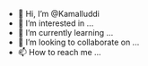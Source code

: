 - 👋 Hi, I’m @Kamalluddi
- 👀 I’m interested in ...
- 🌱 I’m currently learning ...
- 💞️ I’m looking to collaborate on ...
- 📫 How to reach me ...

<!---
Kamalluddi/Kamalluddi is a ✨ special ✨ repository because its `README.md` (this file) appears on your GitHub profile.
You can click the Preview link to take a look at your changes.
--->
